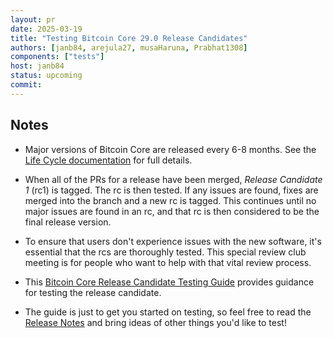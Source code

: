 ```yaml
---
layout: pr
date: 2025-03-19
title: "Testing Bitcoin Core 29.0 Release Candidates"
authors: [janb84, arejula27, musaHaruna, Prabhat1308]
components: ["tests"]
host: janb84
status: upcoming
commit:
---
```


## Notes

- Major versions of Bitcoin Core are released every 6-8 months. See the [Life
  Cycle documentation](https://bitcoincore.org/en/lifecycle/) for full details.

- When all of the PRs for a release have been merged, _Release Candidate 1_
  (rc1) is tagged. The rc is then tested. If any issues are found, fixes are
  merged into the branch and a new rc is tagged. This continues until no major
  issues are found in an rc, and that rc is then considered to be the final
  release version.

- To ensure that users don't experience issues with the new software, it's
  essential that the rcs are thoroughly tested. This special review club
  meeting is for people who want to help with that vital review process.

- This [Bitcoin Core Release Candidate Testing
  Guide](https://github.com/bitcoin-core/bitcoin-devwiki/wiki/29.0-Release-Candidate-Testing-Guide) provides guidance for testing the release candidate.

- The guide is just to get you started on testing, so feel free to read the [Release Notes](https://github.com/bitcoin-core/bitcoin-devwiki/wiki/29.0-Release-Notes-Draft)
  and bring ideas of other things you'd like to test!

<!-- ## Meeting Log -->
<!-- {% irc %} -->
<!-- {% endirc %} -->

